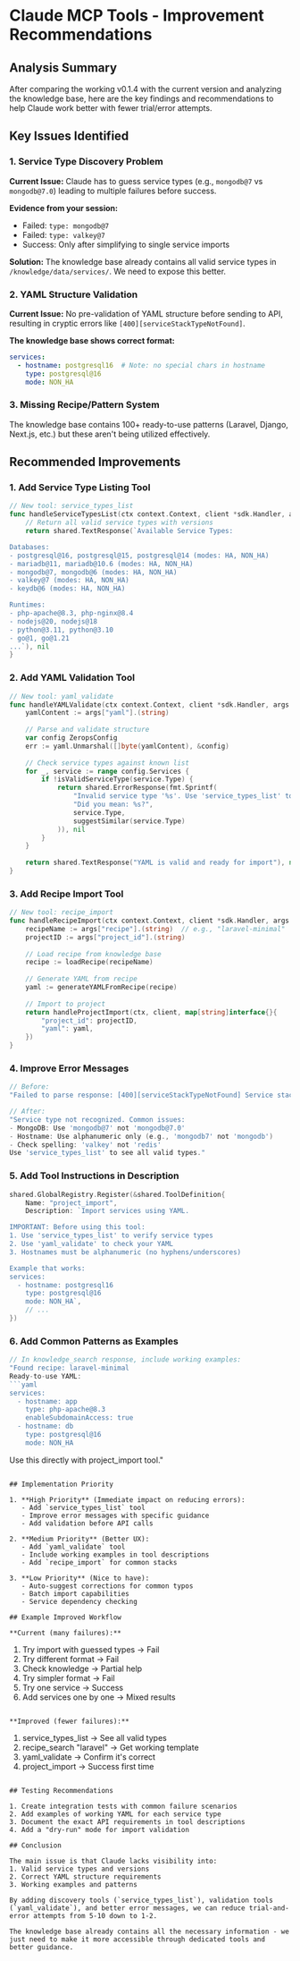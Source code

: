 # Claude MCP Tools - Improvement Recommendations

## Analysis Summary
After comparing the working v0.1.4 with the current version and analyzing the knowledge base, here are the key findings and recommendations to help Claude work better with fewer trial/error attempts.

## Key Issues Identified

### 1. **Service Type Discovery Problem**
**Current Issue:** Claude has to guess service types (e.g., `mongodb@7` vs `mongodb@7.0`) leading to multiple failures before success.

**Evidence from your session:**
- Failed: `type: mongodb@7` 
- Failed: `type: valkey@7`
- Success: Only after simplifying to single service imports

**Solution:** The knowledge base already contains all valid service types in `/knowledge/data/services/`. We need to expose this better.

### 2. **YAML Structure Validation**
**Current Issue:** No pre-validation of YAML structure before sending to API, resulting in cryptic errors like `[400][serviceStackTypeNotFound]`.

**The knowledge base shows correct format:**
```yaml
services:
  - hostname: postgresql16  # Note: no special chars in hostname
    type: postgresql@16
    mode: NON_HA
```

### 3. **Missing Recipe/Pattern System**
The knowledge base contains 100+ ready-to-use patterns (Laravel, Django, Next.js, etc.) but these aren't being utilized effectively.

## Recommended Improvements

### 1. Add Service Type Listing Tool
```go
// New tool: service_types_list
func handleServiceTypesList(ctx context.Context, client *sdk.Handler, args map[string]interface{}) (interface{}, error) {
    // Return all valid service types with versions
    return shared.TextResponse(`Available Service Types:

Databases:
- postgresql@16, postgresql@15, postgresql@14 (modes: HA, NON_HA)
- mariadb@11, mariadb@10.6 (modes: HA, NON_HA)
- mongodb@7, mongodb@6 (modes: HA, NON_HA)
- valkey@7 (modes: HA, NON_HA)
- keydb@6 (modes: HA, NON_HA)

Runtimes:
- php-apache@8.3, php-nginx@8.4
- nodejs@20, nodejs@18
- python@3.11, python@3.10
- go@1, go@1.21
...`), nil
}
```

### 2. Add YAML Validation Tool
```go
// New tool: yaml_validate
func handleYAMLValidate(ctx context.Context, client *sdk.Handler, args map[string]interface{}) (interface{}, error) {
    yamlContent := args["yaml"].(string)
    
    // Parse and validate structure
    var config ZeropsConfig
    err := yaml.Unmarshal([]byte(yamlContent), &config)
    
    // Check service types against known list
    for _, service := range config.Services {
        if !isValidServiceType(service.Type) {
            return shared.ErrorResponse(fmt.Sprintf(
                "Invalid service type '%s'. Use 'service_types_list' to see valid types.\n" +
                "Did you mean: %s?", 
                service.Type, 
                suggestSimilar(service.Type)
            )), nil
        }
    }
    
    return shared.TextResponse("YAML is valid and ready for import"), nil
}
```

### 3. Add Recipe Import Tool
```go
// New tool: recipe_import
func handleRecipeImport(ctx context.Context, client *sdk.Handler, args map[string]interface{}) (interface{}, error) {
    recipeName := args["recipe"].(string)  // e.g., "laravel-minimal"
    projectID := args["project_id"].(string)
    
    // Load recipe from knowledge base
    recipe := loadRecipe(recipeName)
    
    // Generate YAML from recipe
    yaml := generateYAMLFromRecipe(recipe)
    
    // Import to project
    return handleProjectImport(ctx, client, map[string]interface{}{
        "project_id": projectID,
        "yaml": yaml,
    })
}
```

### 4. Improve Error Messages
```go
// Before:
"Failed to parse response: [400][serviceStackTypeNotFound] Service stack Type not found."

// After:
"Service type not recognized. Common issues:
- MongoDB: Use 'mongodb@7' not 'mongodb@7.0'
- Hostname: Use alphanumeric only (e.g., 'mongodb7' not 'mongodb')
- Check spelling: 'valkey' not 'redis'
Use 'service_types_list' to see all valid types."
```

### 5. Add Tool Instructions in Description
```go
shared.GlobalRegistry.Register(&shared.ToolDefinition{
    Name: "project_import",
    Description: `Import services using YAML. 

IMPORTANT: Before using this tool:
1. Use 'service_types_list' to verify service types
2. Use 'yaml_validate' to check your YAML
3. Hostnames must be alphanumeric (no hyphens/underscores)

Example that works:
services:
  - hostname: postgresql16
    type: postgresql@16
    mode: NON_HA`,
    // ...
})
```

### 6. Add Common Patterns as Examples
```go
// In knowledge_search response, include working examples:
"Found recipe: laravel-minimal
Ready-to-use YAML:
```yaml
services:
  - hostname: app
    type: php-apache@8.3
    enableSubdomainAccess: true
  - hostname: db
    type: postgresql@16
    mode: NON_HA
```
Use this directly with project_import tool."
```

## Implementation Priority

1. **High Priority** (Immediate impact on reducing errors):
   - Add `service_types_list` tool
   - Improve error messages with specific guidance
   - Add validation before API calls

2. **Medium Priority** (Better UX):
   - Add `yaml_validate` tool
   - Include working examples in tool descriptions
   - Add `recipe_import` for common stacks

3. **Low Priority** (Nice to have):
   - Auto-suggest corrections for common typos
   - Batch import capabilities
   - Service dependency checking

## Example Improved Workflow

**Current (many failures):**
```
1. Try import with guessed types → Fail
2. Try different format → Fail
3. Check knowledge → Partial help
4. Try simpler format → Fail
5. Try one service → Success
6. Add services one by one → Mixed results
```

**Improved (fewer failures):**
```
1. service_types_list → See all valid types
2. recipe_search "laravel" → Get working template
3. yaml_validate → Confirm it's correct
4. project_import → Success first time
```

## Testing Recommendations

1. Create integration tests with common failure scenarios
2. Add examples of working YAML for each service type
3. Document the exact API requirements in tool descriptions
4. Add a "dry-run" mode for import validation

## Conclusion

The main issue is that Claude lacks visibility into:
1. Valid service types and versions
2. Correct YAML structure requirements
3. Working examples and patterns

By adding discovery tools (`service_types_list`), validation tools (`yaml_validate`), and better error messages, we can reduce trial-and-error attempts from 5-10 down to 1-2.

The knowledge base already contains all the necessary information - we just need to make it more accessible through dedicated tools and better guidance.